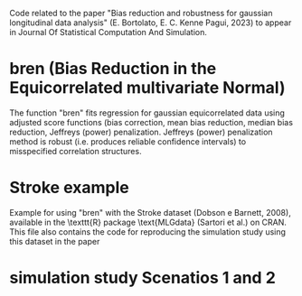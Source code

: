 
Code related to the paper "Bias reduction and robustness for gaussian longitudinal data analysis" (E. Bortolato, E. C. Kenne Pagui, 2023)
to appear in Journal Of Statistical Computation And Simulation.

# bren (Bias Reduction in the Equicorrelated multivariate Normal)
The function "bren" fits regression for gaussian equicorrelated data using adjusted score functions (bias correction, mean bias reduction, median bias reduction, Jeffreys (power) penalization.
Jeffreys (power) penalization method is robust (i.e. produces reliable confidence intervals) to misspecified correlation structures.

# Stroke example
Example for using "bren" with the Stroke dataset (Dobson e Barnett, 2008), available in the \texttt{R} package \text{MLGdata} (Sartori et al.) on CRAN.
This file also contains the code for reproducing the simulation study using this dataset in the paper

# simulation study Scenatios 1 and 2
